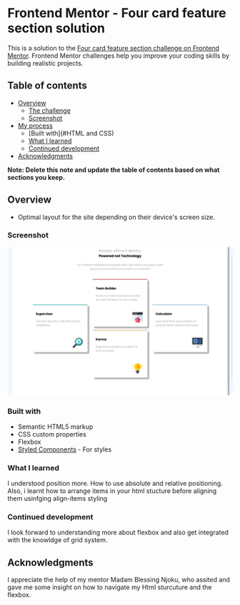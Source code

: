 # Frontend Mentor - Four card feature section solution

This is a solution to the [Four card feature section challenge on Frontend Mentor](https://www.frontendmentor.io/challenges/four-card-feature-section-weK1eFYK). Frontend Mentor challenges help you improve your coding skills by building realistic projects. 

## Table of contents

- [Overview](#overview)
  - [The challenge](#the-challenge)
  - [Screenshot](#screenshot)
- [My process](#my-process)
  - [Built with](#HTML and CSS)
  - [What I learned](#what-i-learned)
  - [Continued development](#continued-development)
- [Acknowledgments](#acknowledgments)

**Note: Delete this note and update the table of contents based on what sections you keep.**

## Overview

-  Optimal layout for the site depending on their device's screen size.

### Screenshot

![](./Screen%20Shot%202024-10-18%20at%2016.47.34.png)


### Built with

- Semantic HTML5 markup
- CSS custom properties
- Flexbox
- [Styled Components](https://styled-components.com/) - For styles


### What I learned
I understood position more. How to use absolute and relative positioning. Also, i learnt how to arrange items in your html stucture  before aligning them usinfging align-items styling



### Continued development

I look forward to understanding more about flexbox and also get integrated with the knowldge of grid system.


## Acknowledgments

I appreciate the help of my mentor Madam Blessing Njoku, who assited and gave me some insight on how to navigate my Html sturcuture and the flexbox.
